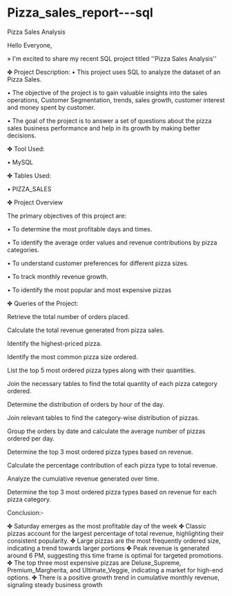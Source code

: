 # Pizza_sales_report---sql

Pizza Sales Analysis

Hello Everyone,

» I'm excited to share my recent SQL project titled ''Pizza Sales Analysis''


✤ Project Description:
• This project uses SQL to analyze the dataset of an Pizza Sales.

• The objective of the project is to gain valuable insights into the sales operations, Customer Segmentation, trends, sales growth, customer interest and money spent by customer.

• The goal of the project is to answer a set of questions about the pizza sales business performance and help in its growth by making better decisions.



✤ Tool Used:

• MySQL


✤ Tables Used:

• PIZZA_SALES


✤ Project Overview

The primary objectives of this project are:

• To determine the most profitable days and times.

• To identify the average order values and revenue contributions by pizza categories.

• To understand customer preferences for different pizza sizes.

• To track monthly revenue growth.

• To identify the most popular and most expensive pizzas



✤ Queries of the Project:

Retrieve the total number of orders placed.

Calculate the total revenue generated from pizza sales.

Identify the highest-priced pizza.

Identify the most common pizza size ordered.

List the top 5 most ordered pizza types along with their quantities.

Join the necessary tables to find the total quantity of each pizza category ordered.

Determine the distribution of orders by hour of the day.

Join relevant tables to find the category-wise distribution of pizzas.

Group the orders by date and calculate the average number of pizzas ordered per day.

Determine the top 3 most ordered pizza types based on revenue.

Calculate the percentage contribution of each pizza type to total revenue.

Analyze the cumulative revenue generated over time.

Determine the top 3 most ordered pizza types based on revenue for each pizza category.


Conclusion:-

✤ Saturday emerges as the most profitable day of the week
✤ Classic pizzas account for the largest percentage of total revenue, highlighting their consistent popularity.
✤ Large pizzas are the most frequently ordered size, indicating a trend towards larger portions
✤ Peak revenue is generated around 6 PM, suggesting this time frame is optimal for targeted promotions.
✤ The top three most expensive pizzas are Deluxe_Supreme, Premium_Margherita, and Ultimate_Veggie, indicating a market for high-end options.
✤ There is a positive growth trend in cumulative monthly revenue, signaling steady business growth
